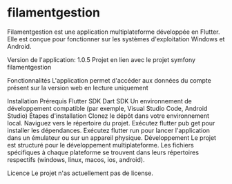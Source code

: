 # filamentgestion

Filamentgestion est une application multiplateforme développée en Flutter. Elle est conçue pour fonctionner sur les systèmes d'exploitation Windows et Android.

Version de l'application: 1.0.5
Projet en lien avec le projet symfony filamentgestion

Fonctionnalités
L'application permet d'accéder aux données du compte présent sur la version web en lecture uniquement


Installation
Prérequis
Flutter SDK
Dart SDK
Un environnement de développement compatible (par exemple, Visual Studio Code, Android Studio)
Étapes d'installation
Clonez le dépôt dans votre environnement local.
Naviguez vers le répertoire du projet.
Exécutez flutter pub get pour installer les dépendances.
Exécutez flutter run pour lancer l'application dans un émulateur ou sur un appareil physique.
Développement
Le projet est structuré pour le développement multiplateforme. Les fichiers spécifiques à chaque plateforme se trouvent dans leurs répertoires respectifs (windows, linux, macos, ios, android).


Licence
Le projet n'as actuellement pas de license.